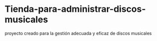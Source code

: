 # Tienda-para-administrar-discos-musicales
proyecto creado para la gestión adecuada y eficaz de discos musicales
